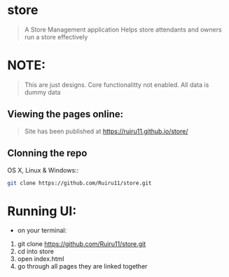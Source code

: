 # store
> A Store Management application
> Helps store attendants and owners run a store effectively


# NOTE:
> This are just designs.
> Core functionalitty not enabled.
> All data is dummy data

## Viewing the pages online:
>Site has been published at https://ruiru11.github.io/store/

## Clonning the repo

OS X, Linux & Windows::

```sh
git clone https://github.com/Ruiru11/store.git
```



# Running UI:
- on your terminal:
 
 1. git clone https://github.com/Ruiru11/store.git
 2. cd into store
 3. open index.html  
 5. go through all pages they are linked together